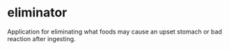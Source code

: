 # eliminator
Application for eliminating what foods may cause an upset stomach or bad reaction after ingesting.
